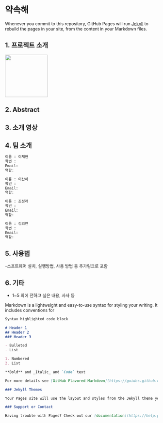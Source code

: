 
# 약속해 

Whenever you commit to this repository, GitHub Pages will run [Jekyll](https://jekyllrb.com/) to rebuild the pages in your site, from the content in your Markdown files.

## 1. 프로젝트 소개

<img src = "https://user-images.githubusercontent.com/90044681/159125938-5b229b48-0323-4d20-adb4-e14e319deb6e.png" height="140px">



## 2. Abstract

## 3. 소개 영상

## 4. 팀 소개

```markdown
이름 : 이채현
학번 : 
Email: 
역할:
```

```markdown
이름 : 이산하
학번 : 
Email: 
역할:
```


```markdown
이름 : 조성래
학번 : 
Email: 
역할:
```


```markdown
이름 : 김의연
학번 : 
Email: 
역할:
```


## 5. 사용법

-소프트웨어 설치, 실행방법, 사용 방법 등 추가링크로 포함

## 6. 기타

- 1~5 외에 전하고 싶은 내용, 사사 등

Markdown is a lightweight and easy-to-use syntax for styling your writing. It includes conventions for

```markdown
Syntax highlighted code block

# Header 1
## Header 2
### Header 3

- Bulleted
- List

1. Numbered
2. List

**Bold** and _Italic_ and `Code` text

For more details see [GitHub Flavored Markdown](https://guides.github.com/features/mastering-markdown/).

### Jekyll Themes

Your Pages site will use the layout and styles from the Jekyll theme you have selected in your [repository settings](https://github.com/kookmin-sw/cap-template/settings). The name of this theme is saved in the Jekyll `_config.yml` configuration file.

### Support or Contact

Having trouble with Pages? Check out our [documentation](https://help.github.com/categories/github-pages-basics/) or [contact support](https://github.com/contact) and we’ll help you sort it out.
